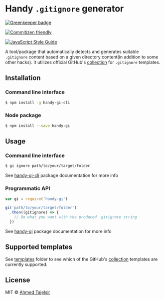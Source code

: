 # Handy `.gitignore` generator

[![Greenkeeper badge](https://badges.greenkeeper.io/ahmed-taj/handy-gi.svg)](https://greenkeeper.io/)

[![Commitizen friendly](https://img.shields.io/badge/commitizen-friendly-brightgreen.svg)](http://commitizen.github.io/cz-cli/)

[![JavaScript Style Guide](https://cdn.rawgit.com/feross/standard/master/badge.svg)](https://github.com/feross/standard)

A tool/package that automatically detects and generates suitable `.gitignore`
content based on a given directory content(in addition to some other hacks). It
utilizes official GitHub's [collection] for `.gitignore` templates.

## Installation

### Command line interface

```sh
$ npm install -g handy-gi-cli
```

### Node package

```sh
$ npm install --save handy-gi
```

## Usage

### Command line interface

```sh
$ gi ignore path/to/your/target/folder
```

See [handy-gi-cli](./packages/cli) package documentation for more info

### Programmatic API

```js
var gi = require('handy-gi')

gi('path/to/your/target/folder')
  .then((gitignore) => {
    // Do what you want with the produced .gitignore string
  })
```

See [handy-gi](./packages/core) package documentation for more info

## Supported templates

See [templates] folder to see which of the GitHub's [collection] templates are
currently supported.

[collection]: https://github.com/github/gitignore

[templates]: ./packages/core/src/templates


## License

MIT © [Ahmed Tajelsir](https://github.com/ahmed-taj)
